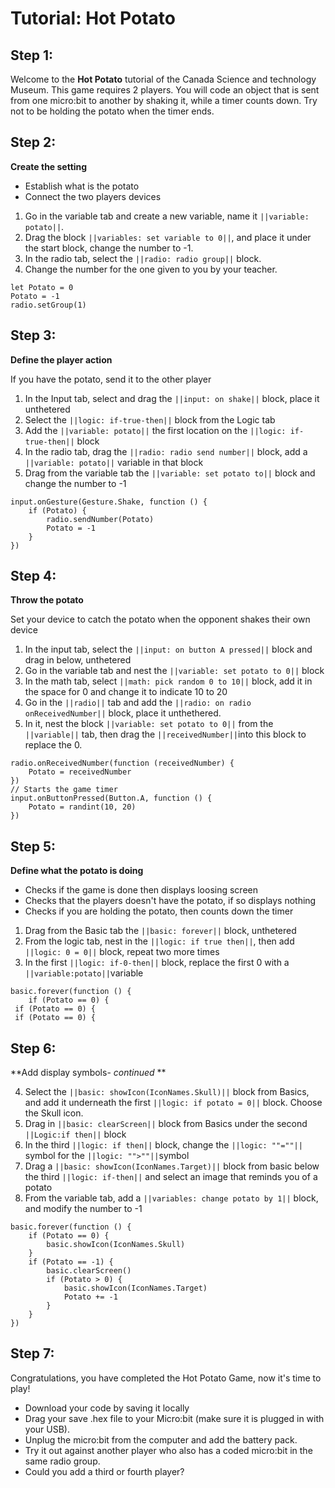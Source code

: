 # Tutorial: Hot Potato 

## Step 1: 
Welcome to the **Hot Potato** tutorial of the Canada Science and technology Museum.
This game requires 2 players. You will code an object that is sent from one micro:bit to another by shaking it, while a timer counts down. 
Try not to be holding the potato when the timer ends. 


## Step 2: 
**Create the setting** 

- Establish what is the potato 
- Connect the two players devices

1. Go in the variable tab and create a new variable, name it ``||variable: potato||``.
2. Drag the block ``||variables: set variable to 0||``, and place it under the start block, change the number to -1.
3. In the radio tab, select the ``||radio: radio group||`` block. 
4. Change the number for the one given to you by your teacher. 


```blocks
let Potato = 0
Potato = -1
radio.setGroup(1)
``` 

## Step 3: 
**Define the player action**

If you have the potato, send it to the other player 
1. In the Input tab, select and drag the ``||input: on shake||`` block, place it unthetered
2. Select the ``||logic: if-true-then||`` block from the Logic tab
3. Add the ``||variable: potato||`` the first location on the ``||logic: if-true-then||`` block
4. In the radio tab, drag the ``||radio: radio send number||`` block, add a ``||variable: potato||`` variable in that block 
5. Drag from the variable tab the ``||variable: set potato to||`` block and change the number to -1 


```blocks 
input.onGesture(Gesture.Shake, function () {
    if (Potato) {
        radio.sendNumber(Potato)
        Potato = -1
    }
})
```


## Step 4: 
**Throw the potato**

Set your device to catch the potato when the opponent shakes their own device
1. In the input tab, select the ``||input: on button A pressed||`` block and drag in below, unthetered 
2. Go in the variable tab and nest the ``||variable: set potato to 0||`` block
3. In the math tab, select ``||math: pick random 0 to 10||`` block, add it in the space for 0 and change it to indicate 10 to 20
4. Go in the ``||radio||`` tab and add the ``||radio: on radio onReceivedNumber||`` block, place it unthethered. 
5. In it, nest the block ``||variable: set potato to 0||`` from the ``||variable||`` tab, then drag the ``||receivedNumber||``into this block to replace the 0. 

```blocks
radio.onReceivedNumber(function (receivedNumber) {
    Potato = receivedNumber
})
// Starts the game timer
input.onButtonPressed(Button.A, function () {
    Potato = randint(10, 20)
})
```


## Step 5: 
**Define what the potato is doing**

- Checks if the game is done then displays loosing screen
- Checks that the players doesn't have the potato, if so displays nothing
- Checks if you are holding the potato, then counts down the timer

1. Drag from the Basic tab the ``||basic: forever||`` block, unthetered
2. From the logic tab, nest in the ``||logic: if true then||``, then add ``||logic: 0 = 0||`` block, repeat two more times
3. In the first ``||logic: if-0-then||`` block, replace the first 0 with a ``||variable:potato||``variable 


```blocks
basic.forever(function () {
    if (Potato == 0) {
 if (Potato == 0) {
 if (Potato == 0) {
 ```


## Step 6:
**Add display symbols- *continued* **

4.  Select the ``||basic: showIcon(IconNames.Skull)||`` block from Basics, and add it underneath the first ``||logic: if potato = 0||`` block. Choose the Skull icon. 
5. Drag in ``||basic: clearScreen||`` block from Basics under the second ``||Logic:if then||`` block
6. In the third ``||logic: if then||`` block, change the ``||logic: ""=""||`` symbol for the ``||logic: "">""||``symbol
7. Drag a ``||basic: showIcon(IconNames.Target)||`` block from basic below the third ``||logic: if-then||`` and select an image that reminds you of a potato
8. From the variable tab, add a ``||variables: change potato by 1||`` block, and modify the number to -1



```blocks
basic.forever(function () {
    if (Potato == 0) {
        basic.showIcon(IconNames.Skull)
    }
    if (Potato == -1) {
        basic.clearScreen()
        if (Potato > 0) {
            basic.showIcon(IconNames.Target)
            Potato += -1
        }
    }
})
```


## Step 7: 

Congratulations, you have completed the Hot Potato Game, now it's time to play! 
- Download your code by saving it locally
- Drag your save .hex file to your Micro:bit (make sure it is plugged in with your USB). 
- Unplug the micro:bit from the computer and add the battery pack. 
- Try it out against another player who also has a coded micro:bit in the same radio group.   
- Could you add a third or fourth player?


